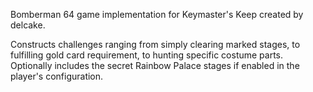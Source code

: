 Bomberman 64 game implementation for Keymaster's Keep created by delcake.

Constructs challenges ranging from simply clearing marked stages, to fulfilling gold card requirement,
to hunting specific costume parts. Optionally includes the secret Rainbow Palace stages if enabled in
the player's configuration.